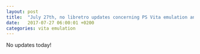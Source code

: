 ```yaml
---
layout: post
title:  "July 27th, no libretro updates concerning PS Vita emulation and emulators"
date:   2017-07-27 06:00:01 +0200
categories: vita emulation
---
```


No updates today!
